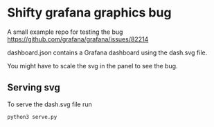 # Shifty grafana graphics bug

A small example repo for testing the bug <https://github.com/grafana/grafana/issues/82214>

dashboard.json contains a Grafana dashboard using the dash.svg file.

You might have to scale the svg in the panel to see the bug.

## Serving svg

To serve the dash.svg file run

```py
python3 serve.py
```
